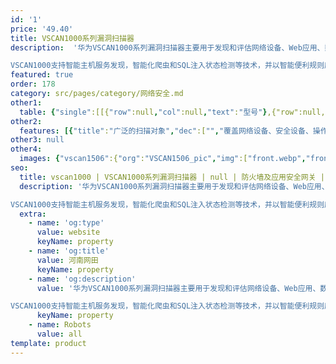 ```yaml
---
id: '1'
price: '49.40'
title: VSCAN1000系列漏洞扫描器
description:  '华为VSCAN1000系列漏洞扫描器主要用于发现和评估网络设备、Web应用、数据库等存在的安全漏洞并提供相应解决建议的产品。

VSCAN1000支持智能主机服务发现，智能化爬虫和SQL注入状态检测等技术，并以智能便利规则库为基础，采用深度主机服务探测、Web智能化爬虫、SQL注入状态检测、主机配置检查以及弱口令检查等方式相结合的技术，实现Web漏洞扫描、系统漏洞扫描、数据库漏洞扫描、基线安全检查与口令猜解五大扫描能力，让漏洞风险评估尽在掌握。'
featured: true
order: 178
category: src/pages/category/网络安全.md
other1: 
  table: {"single":[[{"row":null,"col":null,"text":"型号"},{"row":null,"col":null,"text":"VSCAN1506"},{"row":null,"col":null,"text":"VSCAN1508"}],[{"row":null,"col":null,"text":"固定接口"},{"row":null,"col":null,"text":"6GE"},{"row":null,"col":null,"text":"6GE"}],[{"row":null,"col":null,"text":"总体要求"},{"row":null,"col":"2","text":"支持系统扫描、Web扫描、数据库扫描、安全基线检测、弱口令扫描五大扫描能力并支持分布式部署"}],[{"row":null,"col":null,"text":"扫描能力"},{"row":null,"col":"2","text":"支持60000条以上系统漏洞特征库，包含CVE、CVSS、CNVD、CNNVD、CNCVE等\n支持SSH、SMB、TELNET、POP、POP3、IMAP、FTP、RSH、REXEC、WSUS等登录扫描，并支持在线验证\n支持网页挂马、暗链、表单绕过、弱口令、敏感文件和目录、信息泄露、恶意编码、第三方软件、中间件漏洞、CGI漏洞检测并支持登录扫描\n支持主流数据库漏洞检测如Postgres、Oralce、MySQL、MsSQL、DB2、Informix、Sybase等并支持登录扫描\n支持多种协议的弱口令扫描如TELNET、FTP、SSH、POP3、SMB、SNMP等"}],[{"row":null,"col":null,"text":"报表管理及告警"},{"row":null,"col":"2","text":"支持报表导出为Excel、Word、HTML、PDF、XML报表，支持邮件、短信、SNMP TRAP、SYSLOG等告警"}],[{"row":null,"col":null,"text":"资产管理"},{"row":null,"col":"2","text":"支持资产自动发现功能，支持利用历史扫描过程中所发现的在线主机信息，来添加资产内容，具备资产风险趋势图分析"}],[{"row":null,"col":null,"text":"升级管理"},{"row":null,"col":"2","text":"支持远程及本地升级最新漏洞特征库"}],[{"row":null,"col":null,"text":"日志管理"},{"row":null,"col":"2","text":"支持日志存储监控及告警功能，日志能够导出并下载到本地"}]]}
other2:
  features: [{"title":"广泛的扫描对象","dec":["","覆盖网络设备、安全设备、操作系统、中间件、各类终端、应用程序、Web网站、数据库等",""]},{"title":"领先的漏洞知识库","dec":["","兼容CNNVD等认证的系统漏洞近10万条，Web漏洞库共覆盖OWASP定义的10大类漏洞规则，能够及时更新，确保漏洞识别的全面时效性",""]},{"title":"强有力的扫描效率","dec":["","综合运用预探测、渐进式、多线程等扫描技术，保证快速完成各类扫描任务",""]}]
other3: null
other4:
  images: {"vscan1506":{"org":"VSCAN1506_pic","img":["front.webp","front_left.webp","front_right.webp","front_top.webp","rear.webp","rear_left.webp","rear_right.webp","rear_top.webp"]}}
seo:
  title: vscan1000 | VSCAN1000系列漏洞扫描器 | null | 防火墙及应用安全网关 | 网络安全 | 企业网络
  description: '华为VSCAN1000系列漏洞扫描器主要用于发现和评估网络设备、Web应用、数据库等存在的安全漏洞并提供相应解决建议的产品。

VSCAN1000支持智能主机服务发现，智能化爬虫和SQL注入状态检测等技术，并以智能便利规则库为基础，采用深度主机服务探测、Web智能化爬虫、SQL注入状态检测、主机配置检查以及弱口令检查等方式相结合的技术，实现Web漏洞扫描、系统漏洞扫描、数据库漏洞扫描、基线安全检查与口令猜解五大扫描能力，让漏洞风险评估尽在掌握。'
  extra:
    - name: 'og:type'
      value: website
      keyName: property
    - name: 'og:title'
      value: 河南网田
      keyName: property
    - name: 'og:description'
      value: '华为VSCAN1000系列漏洞扫描器主要用于发现和评估网络设备、Web应用、数据库等存在的安全漏洞并提供相应解决建议的产品。

VSCAN1000支持智能主机服务发现，智能化爬虫和SQL注入状态检测等技术，并以智能便利规则库为基础，采用深度主机服务探测、Web智能化爬虫、SQL注入状态检测、主机配置检查以及弱口令检查等方式相结合的技术，实现Web漏洞扫描、系统漏洞扫描、数据库漏洞扫描、基线安全检查与口令猜解五大扫描能力，让漏洞风险评估尽在掌握。'
      keyName: property
    - name: Robots
      value: all
template: product
---
```


